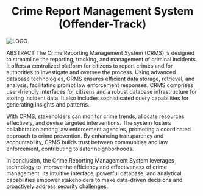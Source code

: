 <h1 align="center">Crime Report Management System (Offender-Track)</h1>
<a ><img src="https://iili.io/JVnxbv1.jpg" alt="LOGO"/></a>

ABSTRACT
The Crime Reporting Management System (CRMS) is designed to streamline
the reporting, tracking, and management of criminal incidents. It offers a centralized
platform for citizens to report crimes and for authorities to investigate and oversee the
process. Using advanced database technologies, CRMS ensures efficient data storage,
retrieval, and analysis, facilitating prompt law enforcement responses.
CRMS comprises user-friendly interfaces for citizens and a robust database infrastructure
for storing incident data. It also includes sophisticated query capabilities for generating
insights and patterns.

With CRMS, stakeholders can monitor crime trends, allocate resources effectively, and
devise targeted interventions. The system fosters collaboration among law enforcement
agencies, promoting a coordinated approach to crime prevention. By enhancing transparency
and accountability, CRMS builds trust between communities and law enforcement,
contributing to safer neighborhoods.

In conclusion, the Crime Reporting Management System leverages technology to improve
the efficiency and effectiveness of crime management. Its intuitive interface, powerful
database, and analytical capabilities empower stakeholders to make data-driven decisions and
proactively address security challenges.
